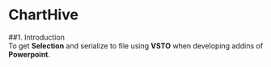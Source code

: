 # ChartHive
##1.  Introduction<br/>
To get **Selection** and serialize to file using **VSTO** when developing  addins of **Powerpoint**. <br/>
 
